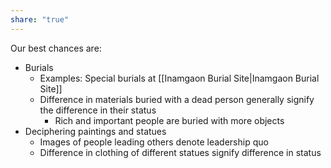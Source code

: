 ```yaml
---
share: "true"
---
```


Our best chances are:
- Burials 
	- Examples: Special burials at [[Inamgaon Burial Site|Inamgaon Burial Site]]
	- Difference in materials buried with a dead person generally signify the difference in their status
		- Rich and important people are buried with more objects
- Deciphering paintings and statues
	- Images of people leading others denote leadership quo
	- Difference in clothing of different statues signify difference in status
